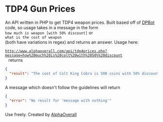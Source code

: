 # TDP4 Gun Prices
An API written in PHP to get TDP4 weapon prices. Built based off of [DPBot](http://www.kongregate.com/accounts/DPBot) code, so usage takes in a message in the form <br>`how much is weapon [with 50% discount]` or <br>`what is the cost of weapon`<br>(both have variations in regex) and returns an answer. Usage here:<br>
<code><a href="http://www.alphaoverall.com/api/tdp4prices.php?message=how%20much%20is%20colt%20with%2050%%20discount">
http://www.alphaoverall.com/api/tdp4prices.php?message=how%20much%20is%20colt%20with%2050%%20discount
</a>
</code>
returns
```json
{
  "result": "The cost of Colt King Cobra is 500 coins with 50% discount"
}
```
A message which doesn't follow the guidelines will return
```json
{
  "error": "No result for 'message with nothing'"
}
```
Use freely.
Created by [AlphaOverall](www.kongregate.com/accounts/AlphaOverall)
